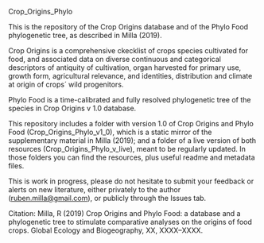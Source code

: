 Crop_Origins_Phylo

This is the repository of the Crop Origins database and of the Phylo Food phylogenetic tree, as described in Milla (2019).

Crop Origins is a comprehensive ckecklist of crops species cultivated for food, and associated data on diverse continuous and categorical descriptors of antiquity of cultivation, organ harvested for primary use, growth form, agricultural relevance, and identities, distribution and climate at origin of crops´ wild progenitors. 

Phylo Food is a time-calibrated and fully resolved phylogenetic tree of the species in Crop Origins v 1.0 database.


This repository includes a folder with version 1.0 of Crop Origins and Phylo Food (Crop_Origins_Phylo_v1_0), which is a static mirror of the supplementary material in Milla (2019); and a folder of a live version of both resources (Crop_Origins_Phylo_v_live), meant to be regularly updated. In those folders you can find the resources, plus useful readme and metadata files.


This is work in progress, please do not hesitate to submit your feedback or alerts on new literature, either privately to the author (ruben.milla@gmail.com), or publicly through the Issues tab. 


Citation: Milla, R (2019) Crop Origins and Phylo Food: a database and a phylogenetic tree to stimulate comparative analyses on the origins of food crops. Global Ecology and Biogeography, XX, XXXX–XXXX.
